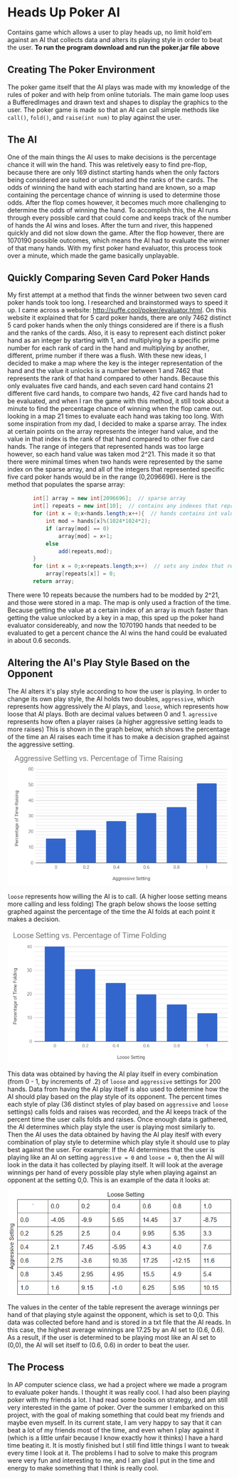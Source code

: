# Heads Up Poker AI
Contains game which allows a user to play heads up, no limit hold'em against an AI that collects data
and alters its playing style in order to beat the user. **To run the program download and run the poker.jar
file above**
## Creating The Poker Environment
The poker game itself that the AI plays was made with my knowledge of the rules of poker and with help
from online tutorials. The main game loop uses a BufferedImages and drawn text and shapes to display
the graphics to the user. The poker game is made so that an AI can call simple methods like `call()`, 
`fold()`, and `raise(int num)` to play against the user. 
## The AI
One of the main things the AI uses to make decisions is the percentage chance it will win the hand. This 
was reletively easy to find pre-flop, because there are only 169 distinct starting hands when the only factors
being considered are suited or unsuited and the ranks of the cards. The odds of winning the hand with each
starting hand are known, so a map containing the percentage chance of winning is used to determine those 
odds. After the flop comes however, it becomes much more challenging to determine the odds of winning the hand.
To accomplish this, the AI runs through every possible card that could come and keeps track of the number of
hands the AI wins and loses. After the turn and river, this happened quickly and did not slow down the game.
After the flop however, there are 1070190 possible outcomes, which means the AI had to evaluate the winner of 
that many hands. With my first poker hand evaluator, this process took over a minute, which made the game basically
unplayable. 
## Quickly Comparing Seven Card Poker Hands
My first attempt at a method that finds the winner between two seven card poker hands took too long. I researched
and brainstormed ways to speed it up. I came across a website: http://suffe.cool/poker/evaluator.html. On this
website it explained that for 5 card poker hands, there are only 7462 distinct 5 card poker hands when the only 
things considered are if there is a flush and the ranks of the cards. Also, it is easy to represent each distinct
poker hand as an integer by starting with 1, and multiplying by a specific prime number for each rank of card in
the hand and multiplying by another, different, prime number if there was a flush. With these new ideas, I decided
to make a map where the key is the integer representation of the hand and the value it unlocks is a number
between 1 and 7462 that represents the rank of that hand compared to other hands. Because this only evaluates 
five card hands, and each seven card hand contains 21 different five card hands, to compare two hands, 42 five card
hands had to be evaluated, and when I ran the game with this method, it still took about a minute to find the 
percentage chance of winning when the flop came out. looking in a map 21 times to evaluate each hand was taking
too long. With some inspiration from my dad, I decided to make a sparse array. The index at certain points on the
array represents the integer hand value, and the value in that index is the rank of that hand compared to other
five card hands. The range of integers that represented hands was too large however, so each hand value was taken
mod 2^21. This made it so that there were minimal times when two hands were represented by the same index on the
sparse array, and all of the integers that represented specific five card poker hands would be in the range 
(0,2096696). Here is the method that populates the sparse array: 
```java
        int[] array = new int[2096696];  // sparse array
        int[] repeats = new int[10];  // contains any indexes that represent more than one hands
        for (int x = 0;x<hands.length;x++){  // hands contains int values of hands ordered by strength of hand
            int mod = hands[x]%(1024*1024*2);
            if (array[mod] == 0)
                array[mod] = x+1;
            else
                add(repeats,mod);
        }
        for (int x = 0;x<repeats.length;x++)  // sets any index that represents more than one hand to zero
            array[repeats[x]] = 0;
        return array;
```
There were 10 repeats because the numbers had to be modded by 2^21, and those were stored in a map. The map is
only used a fraction of the time. Because getting the value at a certain index of an array is much faster than
getting the value unlocked by a key in a map, this sped up the poker hand evaluator considereably, and now the 
1070190 hands that needed to be evaluated to get a percent chance the AI wins the hand could be evaluated in about
0.6 seconds. 
## Altering the AI's Play Style Based on the Opponent
The AI alters it's play style according to how the user is playing. In order to change its own play style, 
the AI holds two doubles, `aggressive`, which represents how aggressively the AI plays, and `loose`, which
represents how loose that AI plays. Both are decimal values between 0 and 1. `agressive` represents how often
a player raises (a higher aggressive setting leads to more raises) This is shown in the graph below, which 
shows the percentage of the time an AI raises each time it has to make a decision graphed against the aggressive
setting.
![alt text](https://github.com/linc1097/Poker/blob/master/poker/pictures/graph%20aggressive.PNG "graph of raises vs. aggressive setting")

`loose` represents how willing the AI is to call. (A higher loose setting means more calling and less folding)
The graph below shows the loose setting graphed against the percentage of the time the AI folds at each point 
it makes a decision.

![alt text](https://github.com/linc1097/Poker/blob/master/poker/pictures/graph%20loose.PNG "graph of folds vs. loose setting")

This data was obtained by having the AI play itself in every combination (from 0 - 1, by increments of .2) of `loose` 
and `aggressive` settings for 200 hands. Data from having the AI play itself is also used to determine how the 
AI should play based on the play style of its opponent. The percent times each style of play (36 distinct styles of
play based on `aggressive` and `loose` settings) calls folds and raises was recorded, and the AI keeps track of 
the percent time the user calls folds and raises. Once enough data is gathered, the AI determines which play style
the user is playing most similarly to. Then the AI uses the data obtained by having the AI play iteslf with every
combination of play style to determine which play style it should use to play best against the user. For example:
If the AI determines that the user is playing like an AI on setting `aggressive = 0` and `loose = 0`, then the AI
will look in the data it has collected by playing itself. It will look at the average winnings per hand of every
possible play style when playing against an opponent at the setting 0,0. This is an example of the data it looks at:

![alt text](https://github.com/linc1097/Poker/blob/master/poker/pictures/table%20done.PNG "table")

The values in the center of the table represent the average winnings per hand of that playing style against the
opponent, which is set to 0,0. This data was collected before hand and is stored in a txt file that the AI reads. 
In this case, the highest average winnings are 17.25 by an AI set to (0.6, 0.6). As a result, if the user is determined
to be playing most like an AI set to (0,0), the AI will set itself to (0.6, 0.6) in order to beat the user. 
## The Process
In AP computer science class, we had a project where we made a program to evaluate poker hands. I thought it was
really cool. I had also been playing poker with my friends a lot. I had read some books on strategy, and am still
very interested in the game of poker. Over the summer I embarked on this project, with the goal of making something
that could beat my friends and maybe even myself. In its current state, I am very happy to say that it can beat 
a lot of my friends most of the time, and even when I play against it (which is a little unfair because I know exactly
how it thinks) I have a hard time beating it. It is mostly finished but I still find little things I want to tweak 
every time I look at it. The problems I had to solve to make this program were very fun and interesting to me, and I
am glad I put in the time and energy to make something that I think is really cool.
